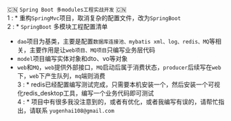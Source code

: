 :cn: `Spring Boot 多modules工程实战开发` :cn: <br>
1 : * 重构`SpringMvc`项目，取消复杂的配置文件，改为`SpringBoot` <br>
2 : * `SpringBoot` 多模块工程配置清单 <br>
  * `dao`项目为基类，主要是配置`数据库连接池、mybatis xml、log、redis、MQ`等相关，主要作用是让`web项目、MQ项目`只编写业务层代码<br>
  * `model`项目编写实体对象和dto、vo等对象<br>
  * `web`和`MQ`，`web`提供外部接口，`MQ`启动后属于消费状态，`producer`后续写在`web`下，`web`下产生队列，`mq`端则消费<br>
3 : * redis已经配置编写测试完成，只需要本机安装一个，然后安装一个可视化redis_desktop工具，编写一个业务代码即可测试<br>
4 : * 项目中有很多我没注意到的，或者有优化，或者我编写有误的，请帮忙指出，请联系 `yugenhai108@gmail.com`
